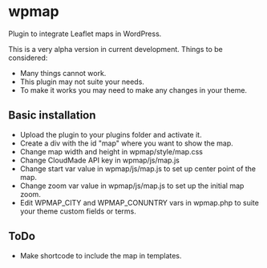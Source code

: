 wpmap
=====

Plugin to integrate Leaflet maps in WordPress.

This is a very alpha version in current development. Things to be considered:

+ Many things cannot work.
+ This plugin may not suite your needs.
+ To make it works you may need to make any changes in your theme.

## Basic installation

+ Upload the plugin to your plugins folder and activate it.
+ Create a div with the id "map" where you want to show the map.
+ Change map width and height in wpmap/style/map.css
+ Change CloudMade API key in wpmap/js/map.js
+ Change start var value in wpmap/js/map.js to set up center point of the map.
+ Change zoom var value in wpmap/js/map.js to set up the initial map zoom.
+ Edit WPMAP_CITY and WPMAP_CONUNTRY vars in wpmap.php to suite your theme custom fields or terms. 

## ToDo

+ Make shortcode to include the map in templates.
